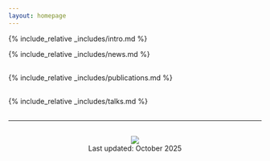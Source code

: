 ```yaml
---
layout: homepage
---
```


{% include_relative _includes/intro.md %}

{% include_relative _includes/news.md %}
<hr style="height:2px; visibility:hidden;" />

{% include_relative _includes/publications.md %}
<hr style="height:2px; visibility:hidden;" />

{% include_relative _includes/talks.md %}
<hr style="height:2px; visibility:hidden;" />

<!--
{% include_relative _includes/services.md %}
<hr style="height:2px; visibility:hidden;" />

{% include_relative _includes/recognitions.md %}
<hr style="height:2px; visibility:hidden;" />
-->

---
<hr style="height:2px; visibility:hidden;" />

<p><center>
    <a href='https://clustrmaps.com/site/1c5cm'  title='Visit tracker'><img src='//clustrmaps.com/map_v2.png?cl=ffffff&w=300&t=tt&d=p5yH_wWkzv36A66-zF0i4nil92bXzKwVvRNbZHG4MbM&co=2d78ad&ct=ffffff'/></a>
    <br>
    Last updated: October 2025
</center></p>